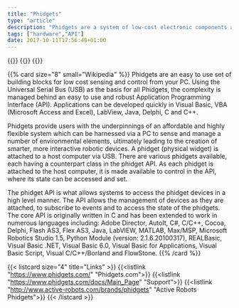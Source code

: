 ```yaml
---
title: "Phidgets"
type: "article"
description: "Phidgets are a system of low-cost electronic components and sensors that are controlled by a personal computer. Using the Universal Serial Bus (USB) as the basis for all phidgets, the complexity is managed behind an Application Programming Interface (API). A phidget is a physical representation or implementation of a GUI widget."
tags: ["hardware","API"]
date: 2017-10-11T17:56:48+01:00
---
```


{{<card size="4" small="Wikipedia" style="info">}}
{{<description>}}
{{</card>}}

{{% card size="8" small="Wikipedia" %}}
Phidgets are an easy to use set of building blocks for low cost sensing and control from your PC. Using the Universal Serial Bus (USB) as the basis for all Phidgets, the complexity is managed behind an easy to use and robust Application Programming Interface (API). Applications can be developed quickly in Visual Basic, VBA (Microsoft Access and Excel), LabView, Java, Delphi, C and C++. 

Phidgets provide users with the underpinnings of an affordable and highly flexible system which can be harnessed via a PC to sense and manage a number of environmental elements, ultimately leading to the creation of smarter, more interactive robotic devices. A phidget (physical widget) is attached to a host computer via USB. There are various phidgets available, each having a counterpart class in the phidget API. As each phidget is attached to the host computer, it is made available to control in the API, where its state can be accessed and set.

The phidget API is what allows systems to access the phidget devices in a high level manner. The API allows the management of devices as they are attached, to subscribe to events and to access the state of the phidgets. The core API is originally written in C and has been extended to work in numerous languages including: Adobe Director, AutoIt, C#, C/C++, Cocoa, Delphi, Flash AS3, Flex AS3, Java, LabVIEW, MATLAB, Max/MSP, Microsoft Robotics Studio 1.5, Python Module (version: 2.1.6.20100317), REALBasic, Visual Basic .NET, Visual Basic 6.0, Visual Basic for Applications, Visual Basic Script, Visual C/C++/Borland and FlowStone.
{{% /card %}}

{{< listcard size="4" title="Links" >}}
    {{<listlink "https://www.phidgets.com/" "Phidgets.com">}}
    {{<listlink "https://www.phidgets.com/docs/Main_Page" "Support">}}
    {{<listlink "http://www.active-robots.com/brands/phidgets" "Active Robots Phidgets">}}
{{< /listcard >}}